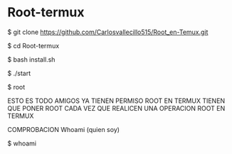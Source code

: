 # Root-termux

$ git clone https://github.com/Carlosvallecillo515/Root_en-Temux.git

$ cd Root-termux 

$ bash install.sh

$ ./start

$ root

ESTO ES TODO AMIGOS YA TIENEN PERMISO ROOT EN TERMUX
TIENEN QUE PONER ROOT CADA VEZ QUE REALICEN UNA OPERACION
ROOT EN TERMUX

COMPROBACION Whoami (quien soy)

$ whoami
